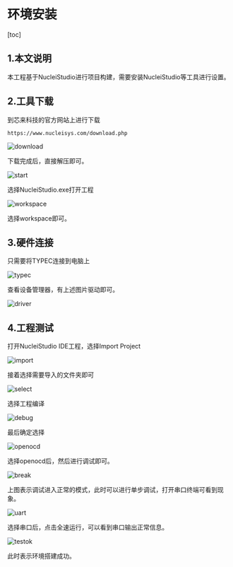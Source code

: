 # 环境安装

[toc]

## 1.本文说明

本工程基于NucleiStudio进行项目构建，需要安装NucleiStudio等工具进行设置。

## 2.工具下载

到芯来科技的官方网站上进行下载

```
https://www.nucleisys.com/download.php
```

![download](figures/1/download.png)

下载完成后，直接解压即可。

![start](figures/1/start.png)

选择NucleiStudio.exe打开工程

![workspace](figures/1/workspace.png)

选择workspace即可。

## 3.硬件连接

只需要将TYPEC连接到电脑上

![typec](figures/1/typec.png)

查看设备管理器，有上述图片驱动即可。

![driver](figures/1/driver.png)

## 4.工程测试

打开NucleiStudio IDE工程，选择Import Project

![import](figures/1/import.png)

接着选择需要导入的文件夹即可

![select](figures/1/select.png)

选择工程编译

![debug](figures/1/debug.png)

最后确定选择

![openocd](figures/1/openocd.png)

选择openocd后，然后进行调试即可。

![break](figures/1/break.png)

上图表示调试进入正常的模式，此时可以进行单步调试，打开串口终端可看到现象。

![uart](figures/1/uart.png)

选择串口后，点击全速运行，可以看到串口输出正常信息。

![testok](figures/1/testok.png)

此时表示环境搭建成功。